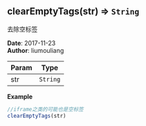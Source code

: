## clearEmptyTags(str) ⇒ <code>String</code>
<p>去除空标签</p>

**Date**: 2017-11-23  
**Author**: liumouliang  

| Param | Type |
| --- | --- |
| str | <code>String</code> | 

**Example**  
```javascript
//iframe之类的可能也是空标签clearEmptyTags(str)
```
